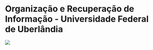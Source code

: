 # Organização e Recuperação de Informação - Universidade Federal de Uberlândia

![](https://api.visitorbadge.io/api/VisitorHit?user=OtavioMaltaf&repo=ORI&countColor=%237B1E7A)
